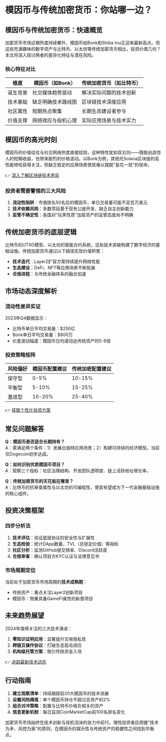 # 模因币与传统加密货币：你站哪一边？

## 模因币与传统加密货币：快速概览

加密货币市场近期热度持续攀升，模因币如Bonk和Shiba Inu正迎来最新高点。但这些充满趣味的数字资产与比特币、以太坊等传统加密货币相比，投资价值几何？本文将深入探讨两者的差异化特征与潜在风险。

### 核心特征对比
| 维度         | 模因币（如Bonk）               | 传统加密货币（如比特币）         |
|--------------|-------------------------------|---------------------------------|
| 诞生背景     | 社交媒体趋势驱动               | 解决实际问题的技术创新           |
| 技术基础     | 缺乏明确技术路线图             | 区块链技术深度应用               |
| 社区属性     | 短期热点聚集                   | 长期生态建设者参与               |
| 价值支撑     | 网络效应与投机心理             | 实际应用场景与技术实力           |

## 模因币的高光时刻

模因币的价值往往与社交网络热度直接挂钩，这种特性犹如双刃剑——既能创造惊人的短期收益，也带来剧烈的价格波动。以Bonk为例，其依托Solana区块链的高性能特性获得关注，但缺乏稳定的应用场景使其难以摆脱"昙花一现"的宿命。

👉 [深入了解区块链技术差异](https://bit.ly/okx_welcome)

### 投资者需要警惕的三大风险
1. **流动性陷阱**：市值排名50名后的模因币，单日交易量可能不足百万美元
2. **技术依赖风险**：多数项目基于现有公链开发，缺乏自主创新能力
3. **监管不确定性**：各国对"玩笑性质"加密资产的监管态度尚不明确

## 传统加密货币的底层逻辑

比特币的UTXO模型、以太坊的智能合约系统，这些技术突破构建了数字经济的基础设施。传统加密货币通过以下路径实现价值积累：
- **技术迭代**：Layer2扩容方案持续提升网络性能
- **生态建设**：DeFi、NFT等应用场景不断拓展
- **合规进程**：与传统金融体系的融合加速

## 市场动态深度解析

### 流动性差异实证
2023年Q4数据显示：
- 比特币单日平均交易量：$250亿
- Bonk单日平均交易量：$800万
- 价差波动幅度：模因币日均波动达传统资产的5-8倍

### 投资策略矩阵
| 风险偏好 | 模因币配置建议 | 传统加密配置建议 |
|----------|----------------|------------------|
| 保守型   | 0-5%           | 10-15%           |
| 平衡型   | 5-10%          | 15-25%           |
| 激进型   | 10-20%         | 25-40%           |

👉 [获取个性化投资方案](https://bit.ly/okx_welcome)

## 常见问题解答

**Q：模因币是否适合长期持有？**  
A：需满足两个条件：1）发展出独特应用场景；2）构建可持续的经济模型。当前仅Dogecoin初步达成。

**Q：如何识别优质模因币项目？**  
A：观察三个指标：社区治理结构、开发团队透明度、链上活跃地址增长率。

**Q：传统加密货币的天花板在哪里？**  
A：比特币的抗审查属性与以太坊的可编程性，使其有望成为下一代金融基础设施的核心组件。

## 投资决策框架

### 四步分析法
1. **技术评估**：验证底层协议的安全性与扩展性
2. **生态检验**：统计DApp数量、TVL（总锁定价值）等指标
3. **社区分析**：监测GitHub提交频率、Discord活跃度
4. **合规审查**：确认项目方KYC认证与法律意见书

### 市场周期定位
当前处于加密货币市场周期的**技术成熟期**：
- 传统资产：重点关注Layer2创新项目
- 模因币：侧重具备GameFi属性的新晋项目

## 未来趋势展望

2024年值得关注的三大技术演进：
1. **零知识证明应用**：显著提升交易隐私性
2. **跨链互操作协议**：打破生态孤岛效应
3. **机构级托管方案**：吸引传统资金入场

👉 [追踪最新技术动态](https://bit.ly/okx_welcome)

## 行动指南

1. **建立观察清单**：持续跟踪前20大模因币的技术进展
2. **设置风险阈值**：单个模因币持仓不超过总资产的2%
3. **组合对冲策略**：配置与比特币价格负相关的资产
4. **信息更新机制**：每日监测CoinMarketCap前100名排名变化

加密货币市场始终在技术创新与投机泡沫的张力中前行。理性投资者应把握"技术为矛、风控为盾"的原则，在模因币的娱乐性与传统资产的稳健性之间找到平衡点。